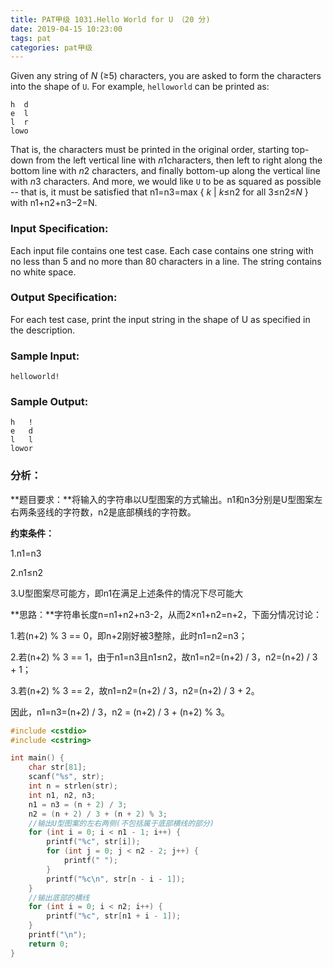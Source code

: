 ```yaml
---
title: PAT甲级 1031.Hello World for U （20 分)
date: 2019-04-15 10:23:00
tags: pat
categories: pat甲级
---
```


Given any string of *N* (≥5) characters, you are asked to form the characters into the shape of `U`. For example, `helloworld` can be printed as:

```
h  d
e  l
l  r
lowo
```

That is, the characters must be printed in the original order, starting top-down from the left vertical line with *n*1characters, then left to right along the bottom line with *n*2 characters, and finally bottom-up along the vertical line with *n*3 characters. And more, we would like `U` to be as squared as possible -- that is, it must be satisfied that n1=n3=max { *k* | *k*≤n2 for all 3≤n2≤*N* } with n1+n2+n3−2=N.

<!--more-->

### Input Specification:

Each input file contains one test case. Each case contains one string with no less than 5 and no more than 80 characters in a line. The string contains no white space.

### Output Specification:

For each test case, print the input string in the shape of U as specified in the description.

### Sample Input:

```in
helloworld!
```

### Sample Output:

```out
h   !
e   d
l   l
lowor
```

### 分析：

**题目要求：**将输入的字符串以U型图案的方式输出。n1和n3分别是U型图案左右两条竖线的字符数，n2是底部横线的字符数。

**约束条件：**

1.n1=n3

2.n1≤n2

3.U型图案尽可能方，即n1在满足上述条件的情况下尽可能大

**思路：**字符串长度n=n1+n2+n3-2，从而2×n1+n2=n+2，下面分情况讨论：

1.若(n+2) % 3 == 0，即n+2刚好被3整除，此时n1=n2=n3；

2.若(n+2) % 3 == 1，由于n1=n3且n1≤n2，故n1=n2=(n+2) / 3，n2=(n+2) / 3 + 1；

3.若(n+2) % 3 == 2，故n1=n2=(n+2) / 3，n2=(n+2) / 3 + 2。

因此，n1=n3=(n+2) / 3，n2 = (n+2) / 3 + (n+2) % 3。

```c++
#include <cstdio>
#include <cstring>

int main() {
	char str[81];
	scanf("%s", str);
	int n = strlen(str);
	int n1, n2, n3;
	n1 = n3 = (n + 2) / 3;
	n2 = (n + 2) / 3 + (n + 2) % 3;
    //输出U型图案的左右两侧(不包括属于底部横线的部分)
	for (int i = 0; i < n1 - 1; i++) {
		printf("%c", str[i]);
		for (int j = 0; j < n2 - 2; j++) {
			printf(" ");
		}
		printf("%c\n", str[n - i - 1]);
	}
    //输出底部的横线
	for (int i = 0; i < n2; i++) {
		printf("%c", str[n1 + i - 1]);
	}
	printf("\n");
	return 0;
}
```



